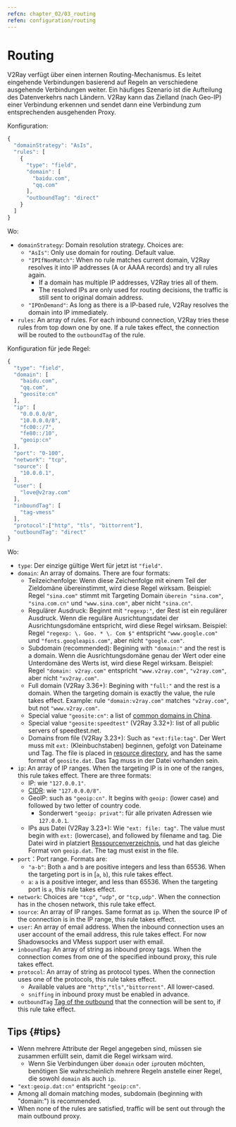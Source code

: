 ```yaml
---
refcn: chapter_02/03_routing
refen: configuration/routing
---
```

# Routing

V2Ray verfügt über einen internen Routing-Mechanismus. Es leitet eingehende Verbindungen basierend auf Regeln an verschiedene ausgehende Verbindungen weiter. Ein häufiges Szenario ist die Aufteilung des Datenverkehrs nach Ländern. V2Ray kann das Zielland (nach Geo-IP) einer Verbindung erkennen und sendet dann eine Verbindung zum entsprechenden ausgehenden Proxy.

Konfiguration:

```javascript
{
  "domainStrategy": "AsIs",
  "rules": [
    {
      "type": "field",
      "domain": [
        "baidu.com",
        "qq.com"
      ],
      "outboundTag": "direct"
    }
  ]
}
```

Wo:

* `domainStrategy`: Domain resolution strategy. Choices are: 
  * `"AsIs"`: Only use domain for routing. Default value.
  * `"IPIfNonMatch"`: When no rule matches current domain, V2Ray resolves it into IP addresses (A or AAAA records) and try all rules again. 
    * If a domain has multiple IP addresses, V2Ray tries all of them.
    * The resolved IPs are only used for routing decisions, the traffic is still sent to original domain address.
  * `"IPOnDemand"`: As long as there is a IP-based rule, V2Ray resolves the domain into IP immediately.
* `rules`: An array of rules. For each inbound connection, V2Ray tries these rules from top down one by one. If a rule takes effect, the connection will be routed to the `outboundTag` of the rule.

Konfiguration für jede Regel:

```javascript
{
  "type": "field",
  "domain": [
    "baidu.com",
    "qq.com",
    "geosite:cn"
  ],
  "ip": [
    "0.0.0.0/8",
    "10.0.0.0/8",
    "fc00::/7",
    "fe80::/10",
    "geoip:cn"
  ],
  "port": "0-100",
  "network": "tcp",
  "source": [
    "10.0.0.1",
  ],
  "user": [
    "love@v2ray.com"
  ],
  "inboundTag": [
    "tag-vmess"
  ],
  "protocol":["http", "tls", "bittorrent"],
  "outboundTag": "direct"
}
```

Wo:

* `type`: Der einzige gültige Wert für jetzt ist `"field"`.
* `domain`: An array of domains. There are four formats: 
  * Teilzeichenfolge: Wenn diese Zeichenfolge mit einem Teil der Zieldomäne übereinstimmt, wird diese Regel wirksam. Beispiel: Regel `"sina.com"` stimmt mit Targeting Domain `überein "sina.com"`, `"sina.com.cn"` und `"www.sina.com"`, aber nicht `"sina.cn"`.
  * Regulärer Ausdruck: Beginnt mit `"regexp:"`, der Rest ist ein regulärer Ausdruck. Wenn die reguläre Ausrichtungsdatei der Ausrichtungsdomäne entspricht, wird diese Regel wirksam. Beispiel: Regel `"regexp: \. Goo. * \. Com $"` entspricht `"www.google.com"` und `"fonts.googleapis.com"`, aber nicht `"google.com"`.
  * Subdomain (recommended): Begining with `"domain:"` and the rest is a domain. Wenn die Ausrichtungsdomäne genau der Wert oder eine Unterdomäne des Werts ist, wird diese Regel wirksam. Beispiel: Regel `"domain: v2ray.com"` entspricht `"www.v2ray.com"`, `"v2ray.com"`, aber nicht `"xv2ray.com"`.
  * Full domain (V2Ray 3.36+): Begining with `"full:"` and the rest is a domain. When the targeting domain is exactly the value, the rule takes effect. Example: rule `"domain:v2ray.com"` matches `"v2ray.com"`, but not `"www.v2ray.com"`.
  * Special value `"geosite:cn"`: a list of [common domains in China](https://www.v2ray.com/links/chinasites/).
  * Special value `"geosite:speedtest"` (V2Ray 3.32+): list of all public servers of speedtest.net.
  * Domains from file (V2Ray 3.23+): Such as `"ext:file:tag"`. Der Wert muss mit `ext:` (Kleinbuchstaben) beginnen, gefolgt von Dateiname und Tag. The file is placed in [resource directory](env.md#location-of-v2ray-asset), and has the same format of `geosite.dat`. Das Tag muss in der Datei vorhanden sein.
* `ip`: An array of IP ranges. When the targeting IP is in one of the ranges, this rule takes effect. There are three formats: 
  * IP: wie `"127.0.0.1"`.
  * [CIDR](https://en.wikipedia.org/wiki/Classless_Inter-Domain_Routing): wie `"127.0.0.0/8"`.
  * GeoIP: such as `"geoip:cn"`. It begins with `geoip:` (lower case) and followed by two letter of country code. 
    * Sonderwert `"geoip: privat"`: für alle privaten Adressen wie `127.0.0.1`.
  * IPs aus Datei (V2Ray 3.23+): Wie `"ext: file: tag"`. The value must begin with `ext:` (lowercase), and followed by filename and tag. Die Datei wird in platziert [Ressourcenverzeichnis](env.md#location-of-v2ray-asset), und hat das gleiche Format von `geoip.dat`. The tag must exist in the file.
* `port`：Port range. Formats are: 
  * `"a-b"`: Both `a` and `b` are positive integers and less than 65536. When the targeting port is in [`a`, `b`), this rule takes effect.
  * `a`: `a` is a positive integer, and less than 65536. When the targeting port is `a`, this rule takes effect.
* `network`: Choices are `"tcp"`, `"udp"`, or `"tcp,udp"`. When the connection has in the chosen network, this rule take effect.
* `source`: An array of IP ranges. Same format as `ip`. When the source IP of the connection is in the IP range, this rule takes effect.
* `user`: An array of email address. When the inbound connection uses an user account of the email address, this rule takes effect. For now Shadowsocks and VMess support user with email.
* `inboundTag`: An array of string as inbound proxy tags. When the connection comes from one of the specified inbound proxy, this rule takes effect.
* `protocol`: An array of string as protocol types. When the connection uses one of the protocols, this rule takes effect. 
  * Available values are `"http"`,`"tls"`,`"bittorrent"`. All lower-cased.
  * `sniffing` in inbound proxy must be enabled in advance.
* `outboundTag` [Tag of the outbound](protocols.md) that the connection will be sent to, if this rule take effect.

## Tips {#tips}

* Wenn mehrere Attribute der Regel angegeben sind, müssen sie zusammen erfüllt sein, damit die Regel wirksam wird. 
  * Wenn Sie Verbindungen über `domain` oder `ip`routen möchten, benötigen Sie wahrscheinlich mehrere Regeln anstelle einer Regel, die sowohl `domain` als auch `ip`.
* `"ext:geoip.dat:cn"` entspricht `"geoip:cn"`.
* Among all domain matching modes, subdomain (beginning with "domain:") is recommended.
* When none of the rules are satisfied, traffic will be sent out through the main outbound proxy.